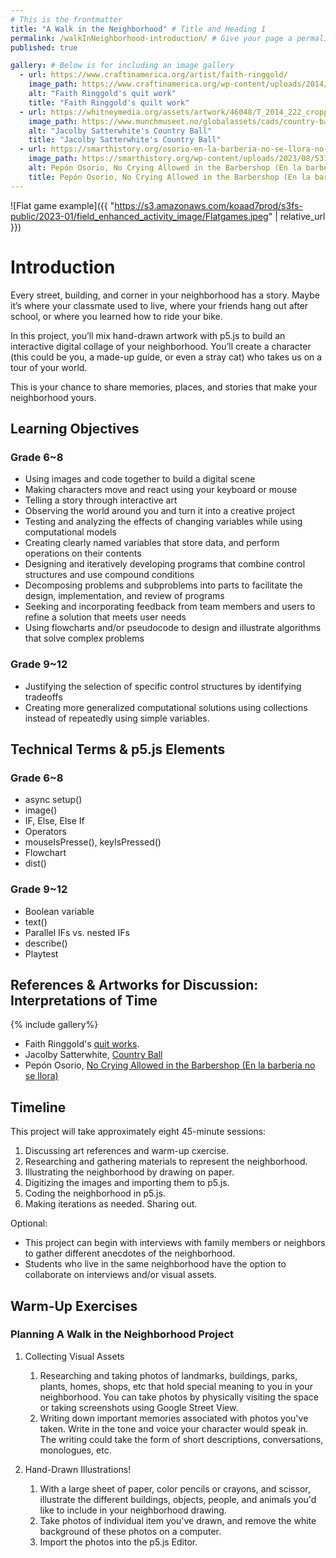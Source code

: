 ```yaml
---
# This is the frontmatter
title: "A Walk in the Neighborhood" # Title and Heading 1
permalink: /walkInNeighborhood-introduction/ # Give your page a permalink
published: true

gallery: # Below is for including an image gallery
  - url: https://www.craftinamerica.org/artist/faith-ringgold/
    image_path: https://www.craftinamerica.org/wp-content/uploads/2014/07/Dancing-on-the-GWB-copy.jpg
    alt: "Faith Ringgold's quit work"
    title: "Faith Ringgold's quilt work"
  - url: https://whitneymedia.org/assets/artwork/46048/T_2014_222_cropped.jpeg
    image_path: https://www.munchmuseet.no/globalassets/cads/country-ball-1989---2012-video-still-8.jpeg?mode=max&quality=95&w=1400
    alt: "Jacolby Satterwhite's Country Ball"
    title: "Jacolby Satterwhite's Country Ball"
  - url: https://smarthistory.org/osorio-en-la-barberia-no-se-llora-no-crying-allowed-in-the-barbershop/
    image_path: https://smarthistory.org/wp-content/uploads/2023/08/53112435104_9ed330b293_o-2048x1152.jpg
    alt: Pepón Osorio, No Crying Allowed in the Barbershop (En la barbería no se llora)
    title: Pepón Osorio, No Crying Allowed in the Barbershop (En la barbería no se llora)
---
```


![Flat game example]({{ "https://s3.amazonaws.com/koaad7prod/s3fs-public/2023-01/field_enhanced_activity_image/Flatgames.jpeg" | relative_url }})

# Introduction

Every street, building, and corner in your neighborhood has a story. Maybe it’s where your classmate used to live, where your friends hang out after school, or where you learned how to ride your bike.

In this project, you’ll mix hand-drawn artwork with p5.js to build an interactive digital collage of your neighborhood. You’ll create a character (this could be you, a made-up guide, or even a stray cat) who takes us on a tour of your world.

This is your chance to share memories, places, and stories that make your neighborhood yours.

## Learning Objectives

### Grade 6~8

- Using images and code together to build a digital scene
- Making characters move and react using your keyboard or mouse
- Telling a story through interactive art
- Observing the world around you and turn it into a creative project
- Testing and analyzing the effects of changing variables while using computational models
- Creating clearly named variables that store data, and perform operations on their contents
- Designing and iteratively developing programs that combine control structures and use compound conditions
- Decomposing problems and subproblems into parts to facilitate the design, implementation, and review of programs
- Seeking and incorporating feedback from team members and users to refine a
  solution that meets user needs
- Using flowcharts and/or pseudocode to design and illustrate algorithms that solve complex problems

### Grade 9~12

- Justifying the selection of specific control structures by identifying tradeoffs
- Creating more generalized computational solutions using collections instead of repeatedly using simple variables.

## Technical Terms & p5.js Elements

### Grade 6~8

- async setup()
- image()
- IF, Else, Else If
- Operators
- mouseIsPresse(), keyIsPressed()
- Flowchart
- dist()

### Grade 9~12

- Boolean variable
- text()
- Parallel IFs vs. nested IFs
- describe()
- Playtest

## References & Artworks for Discussion: Interpretations of Time

{% include gallery%}

- Faith Ringgold's [quit works](https://www.craftinamerica.org/artist/faith-ringgold/).
- Jacolby Satterwhite, [Country Ball](https://www.munchmuseet.no/globalassets/cads/country-ball-1989---2012-video-still-8.jpeg?mode=max&quality=95&w=1400)
- Pepón Osorio, [No Crying Allowed in the Barbershop (En la barbería no se llora)](https://smarthistory.org/osorio-en-la-barberia-no-se-llora-no-crying-allowed-in-the-barbershop/)

## Timeline

This project will take approximately eight 45-minute sessions:

1. Discussing art references and warm-up cxercise.
1. Researching and gathering materials to represent the neighborhood.
1. Illustrating the neighborhood by drawing on paper.
1. Digitizing the images and importing them to p5.js.
1. Coding the neighborhood in p5.js.
1. Making iterations as needed. Sharing out.

Optional:

- This project can begin with interviews with family members or neighbors to gather different anecdotes of the neighborhood.
- Students who live in the same neighborhood have the option to collaborate on interviews and/or visual assets.

## Warm-Up Exercises

### Planning A Walk in the Neighborhood Project

1. Collecting Visual Assets

   1. Researching and taking photos of landmarks, buildings, parks, plants, homes, shops, etc that hold special meaning to you in your neighborhood. You can take photos by physically visiting the space or taking screenshots using Google Street View.
   1. Writing down important memories associated with photos you've taken. Write in the tone and voice your character would speak in. The writing could take the form of short descriptions, conversations, monologues, etc.

1. Hand-Drawn Illustrations!
   1. With a large sheet of paper, color pencils or crayons, and scissor, illustrate the different buildings, objects, people, and animals you'd like to include in your neighborhood drawing.
   1. Take photos of individual item you've drawn, and remove the white background of these photos on a computer.
   1. Import the photos into the p5.js Editor.
